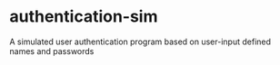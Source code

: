 # authentication-sim

A simulated user authentication program based on user-input defined names and passwords
